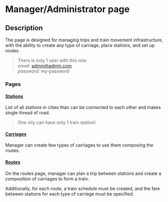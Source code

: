 # Manager/Administrator page

## Description

The page is designed for managing trips and train movement infrastructure, with the ability to create any type of carriage, place stations, and set up routes.

> There is only 1 user with this role:<br />
> _email:_ admin@admin.com  
> _password:_ my-password

### Pages

#### [Stations](./stations.md)

List of all stations in cities than can be connected to each other and makes single thread of road.

> One city can have only 1 train station!

#### [Carriages](./carriages.md)

Manager can create few types of carriages to use them composing the routes.

#### [Routes](./routes.md)

On the routes page, manager can plan a trip between stations and create a composition of carriages to form a train.

Additionally, for each route, a train schedule must be created, and the fare between stations for each type of carriage must be specified.
